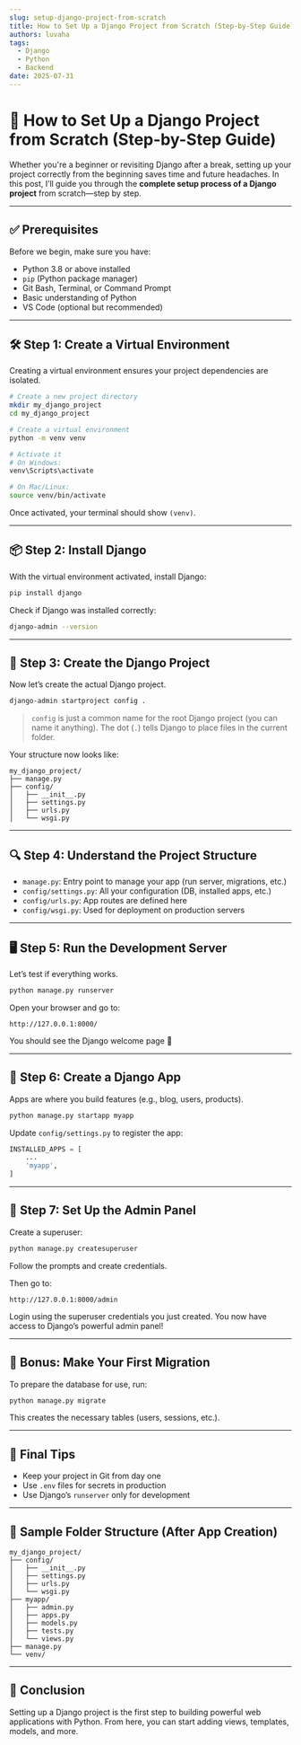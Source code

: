 ```yaml
---
slug: setup-django-project-from-scratch
title: How to Set Up a Django Project from Scratch (Step-by-Step Guide)
authors: luvaha
tags:
  - Django
  - Python
  - Backend
date: 2025-07-31
---
```


# 🚀 How to Set Up a Django Project from Scratch (Step-by-Step Guide)

Whether you're a beginner or revisiting Django after a break, setting up your project correctly from the beginning saves time and future headaches. In this post, I’ll guide you through the **complete setup process of a Django project** from scratch—step by step.

---

## ✅ Prerequisites

Before we begin, make sure you have:

* Python 3.8 or above installed
* `pip` (Python package manager)
* Git Bash, Terminal, or Command Prompt
* Basic understanding of Python
* VS Code (optional but recommended)

---

<!--truncate-->

## 🛠 Step 1: Create a Virtual Environment

Creating a virtual environment ensures your project dependencies are isolated.

```bash
# Create a new project directory
mkdir my_django_project
cd my_django_project

# Create a virtual environment
python -m venv venv

# Activate it
# On Windows:
venv\Scripts\activate

# On Mac/Linux:
source venv/bin/activate
```

Once activated, your terminal should show `(venv)`.

---

## 📦 Step 2: Install Django

With the virtual environment activated, install Django:

```bash
pip install django
```

Check if Django was installed correctly:

```bash
django-admin --version
```

---

## 🧱 Step 3: Create the Django Project

Now let’s create the actual Django project.

```bash
django-admin startproject config .
```

> `config` is just a common name for the root Django project (you can name it anything). The dot (`.`) tells Django to place files in the current folder.

Your structure now looks like:

```
my_django_project/
├── manage.py
├── config/
│   ├── __init__.py
│   ├── settings.py
│   ├── urls.py
│   └── wsgi.py
```

---

## 🔍 Step 4: Understand the Project Structure

* `manage.py`: Entry point to manage your app (run server, migrations, etc.)
* `config/settings.py`: All your configuration (DB, installed apps, etc.)
* `config/urls.py`: App routes are defined here
* `config/wsgi.py`: Used for deployment on production servers

---

## 🖥 Step 5: Run the Development Server

Let’s test if everything works.

```bash
python manage.py runserver
```

Open your browser and go to:

```
http://127.0.0.1:8000/
```

You should see the Django welcome page 🎉

---

## 🧩 Step 6: Create a Django App

Apps are where you build features (e.g., blog, users, products).

```bash
python manage.py startapp myapp
```

Update `config/settings.py` to register the app:

```python
INSTALLED_APPS = [
    ...
    'myapp',
]
```

---

## 🔐 Step 7: Set Up the Admin Panel

Create a superuser:

```bash
python manage.py createsuperuser
```

Follow the prompts and create credentials.

Then go to:

```
http://127.0.0.1:8000/admin
```

Login using the superuser credentials you just created. You now have access to Django’s powerful admin panel!

---

## 🧪 Bonus: Make Your First Migration

To prepare the database for use, run:

```bash
python manage.py migrate
```

This creates the necessary tables (users, sessions, etc.).

---

## 🎯 Final Tips

* Keep your project in Git from day one
* Use `.env` files for secrets in production
* Use Django’s `runserver` only for development

---

## 🚧 Sample Folder Structure (After App Creation)

```
my_django_project/
├── config/
│   ├── __init__.py
│   ├── settings.py
│   ├── urls.py
│   └── wsgi.py
├── myapp/
│   ├── admin.py
│   ├── apps.py
│   ├── models.py
│   ├── tests.py
│   └── views.py
├── manage.py
└── venv/
```

---

## 📘 Conclusion

Setting up a Django project is the first step to building powerful web applications with Python. From here, you can start adding views, templates, models, and more.